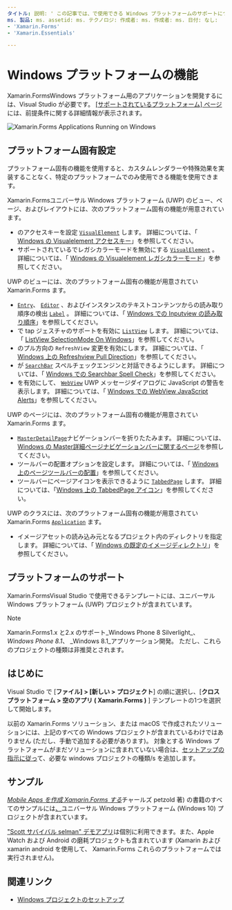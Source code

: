 ```yaml
---
タイトル: 説明: ' この記事では、で使用できる Windows プラットフォームのサポートについて説明 Xamarin.Forms します。 '
ms. 製品: ms. assetid: ms. テクノロジ: 作成者: ms. 作成者: ms. 日付: なし:
- 'Xamarin.Forms'
- 'Xamarin.Essentials'

---
```


# <a name="windows-platform-features"></a>Windows プラットフォームの機能

Xamarin.FormsWindows プラットフォーム用のアプリケーションを開発するには、Visual Studio が必要です。 [[サポートされているプラットフォーム] ページ](~/get-started/supported-platforms.md)には、前提条件に関する詳細情報が表示されます。

![](images/allhanselman.png "Xamarin.Forms Applications Running on Windows")

## <a name="platform-specifics"></a>プラットフォーム固有設定

プラットフォーム固有の機能を使用すると、カスタムレンダラーや特殊効果を実装することなく、特定のプラットフォームでのみ使用できる機能を使用できます。

Xamarin.Formsユニバーサル Windows プラットフォーム (UWP) のビュー、ページ、およびレイアウトには、次のプラットフォーム固有の機能が用意されています。

- のアクセスキーを設定 [`VisualElement`](xref:Xamarin.Forms.VisualElement) します。 詳細については、「 [Windows の Visualelement アクセスキー](visualelement-access-keys.md)」を参照してください。
- サポートされているでレガシカラーモードを無効にする [`VisualElement`](xref:Xamarin.Forms.VisualElement) 。 詳細については、「 [Windows の Visualelement レガシカラーモード](legacy-color-mode.md)」を参照してください。

UWP のビューには、次のプラットフォーム固有の機能が用意されてい Xamarin.Forms ます。

- [`Entry`](xref:Xamarin.Forms.Entry)、 [`Editor`](xref:Xamarin.Forms.Editor) 、およびインスタンスのテキストコンテンツからの読み取り順序の検出 [`Label`](xref:Xamarin.Forms.Label) 。 詳細については、「 [Windows での Inputview の読み取り順序](inputview-reading-order.md)」を参照してください。
- で tap ジェスチャのサポートを有効に [`ListView`](xref:Xamarin.Forms.ListView) します。 詳細については、「 [ListView SelectionMode On Windows](listview-selectionmode.md)」を参照してください。
- のプル方向の `RefreshView` 変更を有効にします。 詳細については、「 [Windows 上の Refreshview Pull Direction](refreshview-pulldirection.md)」を参照してください。
- が [`SearchBar`](xref:Xamarin.Forms.SearchBar) スペルチェックエンジンと対話できるようにします。 詳細については、「 [Windows での Searchbar Spell Check](searchbar-spell-check.md)」を参照してください。
- を有効にして、 [`WebView`](xref:Xamarin.Forms.WebView) UWP メッセージダイアログに JavaScript の警告を表示します。 詳細については、「 [Windows での WebView JavaScript Alerts](webview-javascript-alert.md)」を参照してください。

UWP のページには、次のプラットフォーム固有の機能が用意されてい Xamarin.Forms ます。

- [`MasterDetailPage`](xref:Xamarin.Forms.MasterDetailPage)ナビゲーションバーを折りたたみます。 詳細については、 [Windows の Master詳細ページナビゲーションバーに関するページ](masterdetailpage-navigation-bar.md)を参照してください。
- ツールバーの配置オプションを設定します。 詳細については、「 [Windows 上のページツールバーの配置](page-toolbar-placement.md)」を参照してください。
- ツールバーにページアイコンを表示できるように [`TabbedPage`](xref:Xamarin.Forms.TabbedPage) します。 詳細については、「[Windows 上の TabbedPage アイコン](tabbedpage-icons.md)」を参照してください。

UWP のクラスには、次のプラットフォーム固有の機能が用意されてい Xamarin.Forms [`Application`](xref:Xamarin.Forms.Application) ます。

- イメージアセットの読み込み元となるプロジェクト内のディレクトリを指定します。 詳細については、「 [Windows の既定のイメージディレクトリ](default-image-directory.md)」を参照してください。

## <a name="platform-support"></a>プラットフォームのサポート

Xamarin.FormsVisual Studio で使用できるテンプレートには、ユニバーサル Windows プラットフォーム (UWP) プロジェクトが含まれています。

> [!NOTE]
> Xamarin.Forms1.x と2.x のサポート_Windows Phone 8 Silverlight_、 _Windows Phone 8.1_、 _Windows 8.1_アプリケーション開発。 ただし、これらのプロジェクトの種類は非推奨とされます。

## <a name="getting-started"></a>はじめに

Visual Studio で [**ファイル] > [新しい > プロジェクト**] の順に選択し、[**クロスプラットフォーム > 空のアプリ ( Xamarin.Forms )** ] テンプレートの1つを選択して開始します。

以前の Xamarin.Forms ソリューション、または macOS で作成されたソリューションには、上記のすべての Windows プロジェクトが含まれているわけではありません (ただし、手動で追加する必要があります)。 対象とする Windows プラットフォームがまだソリューションに含まれていない場合は、[セットアップの指示に従っ](installation/index.md)て、必要な windows プロジェクトの種類/s を追加します。

## <a name="samples"></a>サンプル

[*Mobile Apps を作成 Xamarin.Forms する*](~/xamarin-forms/creating-mobile-apps-xamarin-forms/index.md)チャールズ petzold 著) の書籍のすべてのサンプルには[、](https://github.com/xamarin/xamarin-forms-book-preview-2)ユニバーサル Windows プラットフォーム (Windows 10) プロジェクトが含まれています。

["Scott サバイバル selman" デモアプリ](https://github.com/jamesmontemagno/Hanselman.Forms)は個別に利用できます。また、Apple Watch および Android の磨耗プロジェクトも含まれています (Xamarin および xamarin android を使用して、 Xamarin.Forms これらのプラットフォームでは実行されません)。

## <a name="related-links"></a>関連リンク

- [Windows プロジェクトのセットアップ](~/xamarin-forms/platform/windows/installation/index.md)

